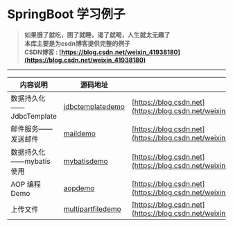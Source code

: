 # SpringBoot 学习例子
> **如果饿了就吃，困了就睡，渴了就喝，人生就太无趣了**  
> **本库主要是为csdn博客提供完整的例子**  
> **CSDN博客 : [https://blog.csdn.net/weixin_41938180](https://blog.csdn.net/weixin_41938180)**
---


内容说明  | 源码地址  | 博客地址
---- | ----- | ------ 
数据持久化——JdbcTemplate  | [jdbctemplatedemo](./jdbctemplatedemo) | [https://blog.csdn.net](https://blog.csdn.net/weixin_41938180/article/details/104656117)
邮件服务——发送邮件  | [maildemo](./maildemo) | [https://blog.csdn.net](https://blog.csdn.net/weixin_41938180/article/details/104723587)
数据持久化——mybatis使用 | [mybatisdemo](./mybatisdemo) |[https://blog.csdn.net](https://blog.csdn.net/weixin_41938180/article/details/104747564)
AOP 编程Demo | [aopdemo](./aopdemo) | [https://blog.csdn.net](https://blog.csdn.net/weixin_41938180/article/details/105008986)
上传文件 | [multipartfiledemo](./multipartfiledemo) | [https://blog.csdn.net](https://blog.csdn.net/weixin_41938180/article/details/105125204)
